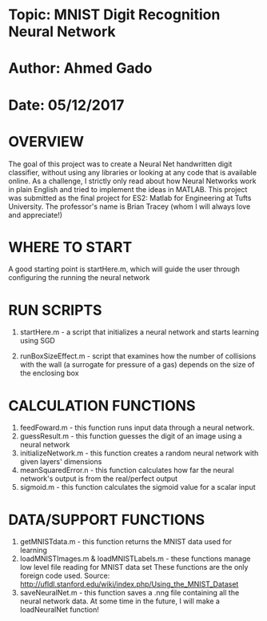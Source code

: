 
# Topic: MNIST Digit Recognition Neural Network
# Author: Ahmed Gado
# Date: 05/12/2017

# OVERVIEW

The goal of this project was to create a Neural Net handwritten digit classifier, without using any libraries or looking at any code that is available online. As a challenge, I strictly only read about how Neural Networks work in plain English and tried to implement the ideas in MATLAB.
This project was submitted as the final project for ES2: Matlab for Engineering at Tufts University. The professor's name is Brian Tracey (whom I will always love and appreciate!)

# WHERE TO START

A good starting point is startHere.m, which will guide the user through configuring the running the neural network


# RUN SCRIPTS

1) startHere.m - a script that initializes a neural network and starts learning using SGD

2) runBoxSizeEffect.m - script that examines how the number of collisions with the wall 
(a surrogate for pressure of a gas) depends on the size of the enclosing box


# CALCULATION FUNCTIONS

1) feedFoward.m - this function runs input data through a neural network.
2) guessResult.m - this function guesses the digit of an image using a neural network
3) initializeNetwork.m - this function creates a random neural network with given layers' dimensions
4) meanSquaredError.n - this function calculates how far the neural network's output is from the real/perfect output
5) sigmoid.m - this function calculates the sigmoid value for a scalar input


# DATA/SUPPORT FUNCTIONS

1) getMNISTdata.m - this function returns the MNIST data used for learning
2) loadMNISTImages.m & loadMNISTLabels.m - these functions manage low level file reading for MNIST data set
         These functions are the only foreign code used. Source: http://ufldl.stanford.edu/wiki/index.php/Using_the_MNIST_Dataset
3) saveNeuralNet.m - this function saves a .nng file containing all the neural network data. At some time in the future, I will make a loadNeuralNet function!
